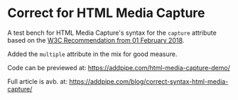 # Correct for HTML Media Capture
A test bench for HTML Media Capture's syntax for the `capture` attribute based on the [W3C Recommendation from 01 February 2018](https://www.w3.org/TR/2018/REC-html-media-capture-20180201/).

Added the `multiple` attribute in the mix for good measure.

Code can be previewed at:
https://addpipe.com/html-media-capture-demo/

Full article is avb. at:
https://addpipe.com/blog/correct-syntax-html-media-capture/
